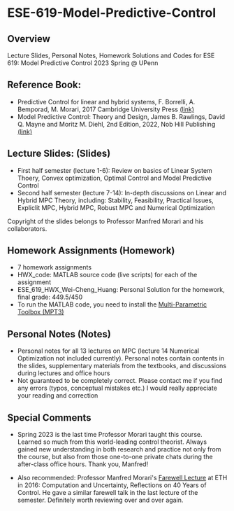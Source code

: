 # ESE-619-Model-Predictive-Control

## Overview
Lecture Slides, Personal Notes, Homework Solutions and Codes for ESE 619: Model Predictive Control 2023 Spring @ UPenn

## Reference Book:
- Predictive Control for linear and hybrid systems, F. Borrelli, A. Bemporad, M. Morari, 2017 Cambridge University Press [(link)](https://www.cambridge.org/highereducation/books/predictive-control-for-linear-and-hybrid-systems/EF618BD7AFAF4D04B2044A0FD03D885A#overview)
- Model Predictive Control: Theory and Design, James B. Rawlings, David Q. Mayne and Moritz M. Diehl, 2nd Edition, 2022, Nob Hill Publishing [(link)](https://sites.engineering.ucsb.edu/~jbraw/mpc/)

## Lecture Slides: (Slides)
- First half semester (lecture 1-6): Review on basics of Linear System Thoery, Convex optimization, Optimal Control and Model Predictive Control
- Second half semester (lecture 7-14): In-depth discussions on Linear and Hybrid MPC Theory, including: Stability, Feasibility, Practical Issues, Expliclit MPC, Hybrid MPC, Robust MPC and Numerical Optimization 

Copyright of the slides belongs to Professor Manfred Morari and his collaborators.

## Homework Assignments (Homework)
- 7 homework assignments
- HWX_code: MATLAB source code (live scripts) for each of the assignment
- ESE_619_HWX_Wei-Cheng_Huang: Personal Solution for the homework, final grade: 449.5/450
- To run the MATLAB code, you need to install the [Multi-Parametric Toolbox (MPT3)](https://www.mpt3.org/)


## Personal Notes (Notes)
- Personal notes for all 13 lectures on MPC (lecture 14 Numerical Optimization not included currently). Personal notes contain contents in the slides, supplementary materials from the textbooks, and discussions during lectures and office hours
- Not guaranteed to be completely correct. Please contact me if you find any errors (typos, conceptual mistakes etc.) I would really appreciate your reading and correction


## Special Comments
- Spring 2023 is the last time Professor Morari taught this course. Learned so much from this world-leading control theorist. Always gained new understanding in both research and practice not only from the course, but also from those one-to-one private chats during the after-class office hours. Thank you, Manfred!

- Also recommended: Professor Manfred Morari's [Farewell Lecture](https://urldefense.com/v3/__https://video.ethz.ch/speakers/lecture/634d922a-f36c-4878-8450-c158ba2040c9.html__;!!IBzWLUs!XFal5FMzKj5YwyyryK-me--YujKmEuPIKt1fIKXTMgbaHfHsDuCZth74plter_nZq7On8kNH7iusHSduX2uVnUgv0jp1$) at ETH in 2016: Computation and Uncertainty, Reflections on 40 Years of Control. He gave a similar farewell talk in the last lecture of the semester. Definitely worth reviewing over and over again.